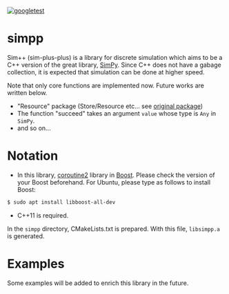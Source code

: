 [![googletest](https://github.com/HirofumiTsuda/simpp/blob/main/.github/workflows/googletest.yaml/badge.svg)](https://github.com/HirofumiTsuda/simpp/blob/main/.github/workflows/googletest.yaml)

# simpp

Sim++ (sim-plus-plus) is a library for discrete simulation which aims to be a C++ version of the great
library, [SimPy](https://simpy.readthedocs.io/en/latest/). Since C++ does not have a gabage collection,
it is expected that simulation can be done at higher speed.

Note that only core functions are implemented now. Future works are written below.
- "Resource" package (Store/Resource etc... see [original package](https://gitlab.com/team-simpy/simpy/-/tree/master/src/simpy/resources))
- The function "succeed" takes an argument `value` whose type is `Any` in `SimPy`.
- and so on...

# Notation
- In this library, [coroutine2](https://www.boost.org/doc/libs/1_72_0/libs/coroutine2/doc/html/index.html)
library in [Boost](https://www.boost.org/). Please check the version of your Boost beforehand. For Ubuntu, please
type as follows to install Boost:
```sh
$ sudo apt install libboost-all-dev
```
- C++11 is required.

In the `simpp` directory, CMakeLists.txt is prepared. With this file, `libsimpp.a` is generated.

# Examples
Some examples will be added to enrich this library in the future.

